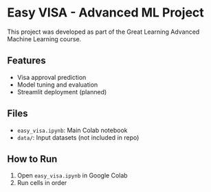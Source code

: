 # Easy VISA - Advanced ML Project

This project was developed as part of the Great Learning Advanced Machine Learning course.

## Features
- Visa approval prediction
- Model tuning and evaluation
- Streamlit deployment (planned)

## Files
- `easy_visa.ipynb`: Main Colab notebook
- `data/`: Input datasets (not included in repo)

## How to Run
1. Open `easy_visa.ipynb` in Google Colab
2. Run cells in order
